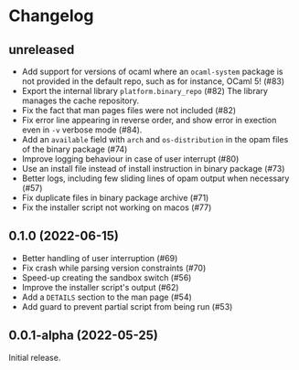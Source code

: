 # Changelog

## unreleased

- Add support for versions of ocaml where an `ocaml-system` package is not
  provided in the default repo, such as for instance, OCaml 5! (#83)
- Export the internal library `platform.binary_repo` (#82)
  The library manages the cache repository.
- Fix the fact that man pages files were not included (#82)
- Fix error line appearing in reverse order, and show error in exection even in
  `-v` verbose mode (#84).
- Add an `available` field with `arch` and `os-distribution` in the opam files
  of the binary package (#74)
- Improve logging behaviour in case of user interrupt (#80)
- Use an install file instead of install instruction in binary package (#73)
- Better logs, including few sliding lines of opam output when necessary (#57)
- Fix duplicate files in binary package archive (#71)
- Fix the installer script not working on macos (#77)

## 0.1.0 (2022-06-15)

- Better handling of user interruption (#69)
- Fix crash while parsing version constraints (#70)
- Speed-up creating the sandbox switch (#56)
- Improve the installer script's output (#62)
- Add a `DETAILS` section to the man page (#54)
- Add guard to prevent partial script from being run (#53)

## 0.0.1-alpha (2022-05-25)

Initial release.
